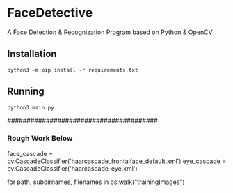 # FaceDetective
A Face Detection &amp; Recognization Program based on Python &amp; OpenCV


## Installation
`python3 -m pip install -r requirements.txt`


## Running
`python3 main.py`





#######################################

### Rough Work Below

face_cascade = cv.CascadeClassifier('haarcascade_frontalface_default.xml')
eye_cascade = cv.CascadeClassifier('haarcascade_eye.xml')



for path, subdirnames, filenames in os.walk("trainingImages")